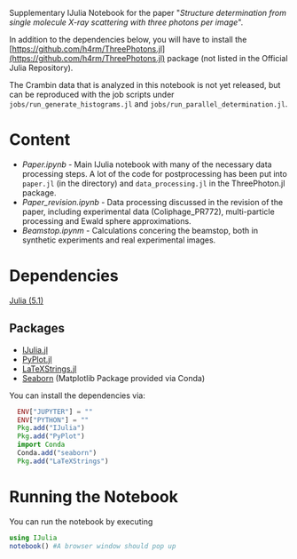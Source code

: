Supplementary IJulia Notebook for the paper "*Structure determination from single molecule X-ray scattering with three photons per image*".

In addition to the dependencies below, you will have to install the [https://github.com/h4rm/ThreePhotons.jl](https://github.com/h4rm/ThreePhotons.jl) package (not listed in the Official Julia Repository).

The Crambin data that is analyzed in this notebook is not yet released, but can be reproduced with the job scripts under `jobs/run_generate_histograms.jl` and `jobs/run_parallel_determination.jl`.

Content
=============

* *Paper.ipynb* - Main IJulia notebook with many of the necessary data processing steps. A lot of the code for postprocessing has been put into `paper.jl` (in the directory) and `data_processing.jl` in the ThreePhoton.jl package.
* *Paper_revision.ipynb* - Data processing discussed in the revision of the paper, including experimental data (Coliphage_PR772), multi-particle processing and Ewald sphere approximations.
* *Beamstop.ipynm* - Calculations concering the beamstop, both in synthetic experiments and real experimental images.

Dependencies
=============

[Julia (5.1)](https://julialang.org/downloads/oldreleases.html)

Packages
---------

* [IJulia.jl](https://github.com/JuliaLang/IJulia.jl)
* [PyPlot.jl](https://github.com/JuliaPy/PyPlot.jl)
* [LaTeXStrings.jl](https://github.com/stevengj/LaTeXStrings.jl)
* [Seaborn](https://seaborn.pydata.org/) (Matplotlib Package provided via Conda)

You can install the dependencies via:

```julia
  ENV["JUPYTER"] = ""
  ENV["PYTHON"] = ""
  Pkg.add("IJulia")
  Pkg.add("PyPlot")
  import Conda
  Conda.add("seaborn")
  Pkg.add("LaTeXStrings")
```

Running the Notebook
=====================

You can run the notebook by executing

```julia
using IJulia
notebook() #A browser window should pop up
```

